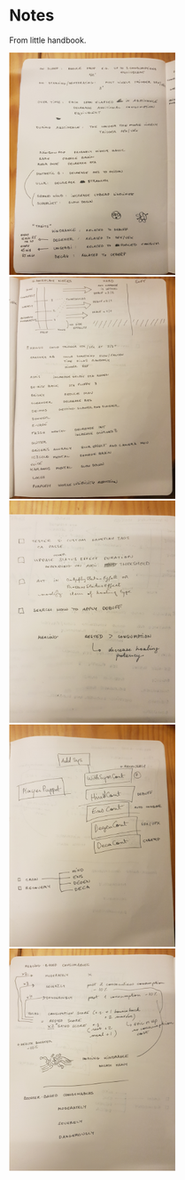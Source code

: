 # Notes

From little handbook.

<img src="handbook/20221129_005424.jpg" alt="first-page" width="300"/>
<img src="handbook/20221129_005439.jpg" alt="second-page" width="300"/>
<img src="handbook/20221129_005451.jpg" alt="third-page" width="300"/>
<img src="handbook/20221129_005501.jpg" alt="fourth-page" width="300"/>
<img src="handbook/20221129_005512.jpg" alt="fifth-page" width="300"/>
